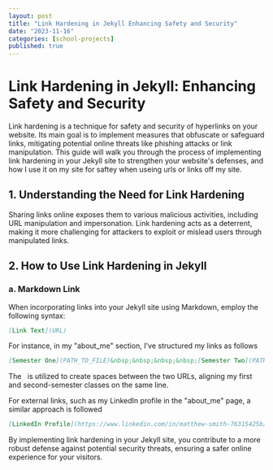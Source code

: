 ```yaml
---
layout: post
title: "Link Hardening in Jekyll Enhancing Safety and Security"
date: "2023-11-16"
categories: [school-projects]
published: true
---
```


# Link Hardening in Jekyll: Enhancing Safety and Security

Link hardening is a technique for safety and security of hyperlinks on your website. Its main goal is to implement measures that obfuscate or safeguard links, mitigating potential online threats like phishing attacks or link manipulation. This guide will walk you through the process of implementing link hardening in your Jekyll site to strengthen your website's defenses, and how I use it on my site for saftey when useing urls or links off my site.

## 1. Understanding the Need for Link Hardening

Sharing links online exposes them to various malicious activities, including URL manipulation and impersonation. Link hardening acts as a deterrent, making it more challenging for attackers to exploit or mislead users through manipulated links.

## 2. How to Use Link Hardening in Jekyll

### a. Markdown Link

When incorporating links into your Jekyll site using Markdown, employ the following syntax:

```markdown
[Link Text](URL)
```

For instance, in my "about_me" section, I've structured my links as follows

```markdown
[Semester One](PATH_TO_FILE)&nbsp;&nbsp;&nbsp;&nbsp;[Semester Two](PATH_TO_FILE)
```

The &nbsp; is utilized to create spaces between the two URLs, aligning my first and second-semester classes on the same line.

For external links, such as my LinkedIn profile in the "about_me" page, a similar approach is followed

```markdown
[LinkedIn Profile](https://www.linkedin.com/in/matthew-smith-76315425b/)
```

By implementing link hardening in your Jekyll site, you contribute to a more robust defense against potential security threats, ensuring a safer online experience for your visitors.











